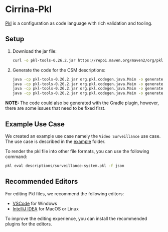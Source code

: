 # Cirrina-Pkl

[Pkl](https://pkl-lang.org/) is a configuration as code language with rich validation and tooling.

## Setup

1. Download the jar file:
    ```bash
    curl -o pkl-tools-0.26.2.jar https://repo1.maven.org/maven2/org/pkl-lang/pkl-tools/0.26.2/pkl-tools-0.26.2.jar
    ```

2. Generate the code for the CSM descriptions:
    ```bash
    java -cp pkl-tools-0.26.2.jar org.pkl.codegen.java.Main -o generated/ descriptions/CollaborativeStateMachineDescription.pkl --generate-getters --generate-javadoc
    java -cp pkl-tools-0.26.2.jar org.pkl.codegen.java.Main -o generated/ .\descriptions\JobDescription.pkl --generate-getters --generate-javadoc
    java -cp pkl-tools-0.26.2.jar org.pkl.codegen.java.Main -o generated/ .\descriptions\ServiceImplementationDescription.pkl --generate-getters --generate-javadoc
    java -cp pkl-tools-0.26.2.jar org.pkl.codegen.java.Main -o generated/ .\descriptions\HttpServiceImplementationDescription.pkl --generate-getters --generate-javadoc
    ```

**NOTE:** The code could also be generated with the Gradle plugin, however, there are some issues that need to be fixed first.

## Example Use Case

We created an example use case namely the `Video Surveillance` use case. The use case is described in
the [example](example/surveillance-system-csm.pkl)
folder.

To render the pkl file into other file formats, you can use the following command:

```bash
pkl eval descriptions/surveillance-system.pkl -f json
```

## Recommended Editors

For editing Pkl files, we recommend the following editors:

- [VSCode](https://code.visualstudio.com/) for Windows
- [IntelliJ IDEA](https://www.jetbrains.com/idea/) for MacOS or Linux

To improve the editing experience, you can install the recommended plugins for the editors.

